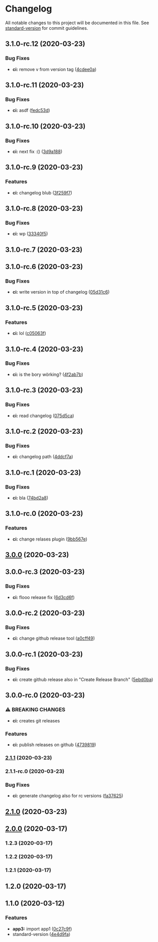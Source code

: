 # Changelog

All notable changes to this project will be documented in this file. See [standard-version](https://github.com/conventional-changelog/standard-version) for commit guidelines.

## 3.1.0-rc.12 (2020-03-23)


### Bug Fixes

* **ci:** remove v from version tag ([4cdee0a](https://github.com/MichaRedM/gatest/commit/4cdee0a4728c31db247a68c7b65541fc93b00ab3))

## 3.1.0-rc.11 (2020-03-23)


### Bug Fixes

* **ci:** asdf ([fedc53d](https://github.com/MichaRedM/gatest/commit/fedc53dcd800e02dec2c27d92c51e4ae61aec6dc))

## 3.1.0-rc.10 (2020-03-23)


### Bug Fixes

* **ci:** next fix :() ([3d9a188](https://github.com/MichaRedM/gatest/commit/3d9a1881cf4a6eab3cbbca4dd9e7956b6d124c76))

## 3.1.0-rc.9 (2020-03-23)


### Features

* **ci:** changelog blub ([3f259f7](https://github.com/MichaRedM/gatest/commit/3f259f7414af8fd0743ca93ae9fe77e84ce670b0))

## 3.1.0-rc.8 (2020-03-23)


### Bug Fixes

* **ci:** wp ([33340f5](https://github.com/MichaRedM/gatest/commit/33340f5a2aef05664c343e4106efc338faead1c5))

## 3.1.0-rc.7 (2020-03-23)

## 3.1.0-rc.6 (2020-03-23)


### Bug Fixes

* **ci:** write version in top of changelog ([05d31c6](https://github.com/MichaRedM/gatest/commit/05d31c6bd94a06dcfd8335404ff56a95c0d8bfd4))

## 3.1.0-rc.5 (2020-03-23)


### Features

* **ci:** lol ([c05063f](https://github.com/MichaRedM/gatest/commit/c05063f824d95b8cc4564efafa1c42513fb5ee24))

## 3.1.0-rc.4 (2020-03-23)


### Bug Fixes

* **ci:** is the bory wörking? ([4f2ab7b](https://github.com/MichaRedM/gatest/commit/4f2ab7b0bf5cf8c0f1486ea7681af08e2879ede1))

## 3.1.0-rc.3 (2020-03-23)


### Bug Fixes

* **ci:** read changelog ([075d5ca](https://github.com/MichaRedM/gatest/commit/075d5cad87ee0fd432138a8857801dd9dff212d8))

## 3.1.0-rc.2 (2020-03-23)


### Bug Fixes

* **ci:** changelog path ([4ddcf7a](https://github.com/MichaRedM/gatest/commit/4ddcf7a3ab5e5a63911e4665b6b1585142e85da1))

## 3.1.0-rc.1 (2020-03-23)


### Bug Fixes

* **ci:** bla ([74bd2a8](https://github.com/MichaRedM/gatest/commit/74bd2a885b0642076929337a51d5ba277a789ff3))

## 3.1.0-rc.0 (2020-03-23)


### Features

* **ci:** change relases plugin ([9bb567e](https://github.com/MichaRedM/gatest/commit/9bb567e9dbf04b4ce1791c017de84dcbba9708df))

## [3.0.0](https://github.com/MichaRedM/gatest/compare/v3.0.0-rc.3...v3.0.0) (2020-03-23)

## 3.0.0-rc.3 (2020-03-23)


### Bug Fixes

* **ci:** flooo release fix ([6d3cd6f](https://github.com/MichaRedM/gatest/commit/6d3cd6f3f3acb0e797a52e7eead9c62e842d42f4))

## 3.0.0-rc.2 (2020-03-23)


### Bug Fixes

* **ci:** change github release tool ([a0cff49](https://github.com/MichaRedM/gatest/commit/a0cff492487487b4c663a4d67240a351b337c4e7))

## 3.0.0-rc.1 (2020-03-23)


### Bug Fixes

* **ci:** create github release also in "Create Release Branch" ([5ebd0ba](https://github.com/MichaRedM/gatest/commit/5ebd0ba86f20ab527e29b9ae8c6ce6763c7ee888))

## 3.0.0-rc.0 (2020-03-23)


### ⚠ BREAKING CHANGES

* **ci:** creates git releases

### Features

* **ci:** publish releases on github ([4739819](https://github.com/MichaRedM/gatest/commit/47398192a246b4c314f91e86205104bea14b4a5b))

### [2.1.1](https://github.com/MichaRedM/gatest/compare/v2.1.1-rc.0...v2.1.1) (2020-03-23)

### 2.1.1-rc.0 (2020-03-23)


### Bug Fixes

* **ci:** generate changelog also for rc versions ([fa37625](https://github.com/MichaRedM/gatest/commit/fa37625261be51c50ac80d9b1adab62c293dd849))

## [2.1.0](https://github.com/MichaRedM/gatest/compare/v2.1.0-rc.0...v2.1.0) (2020-03-23)

## [2.0.0](https://github.com/MichaRedM/gatest/compare/v2.0.0-rc.0...v2.0.0) (2020-03-17)

### 1.2.3 (2020-03-17)

### 1.2.2 (2020-03-17)

### 1.2.1 (2020-03-17)

## 1.2.0 (2020-03-17)

## 1.1.0 (2020-03-12)


### Features

* **app3:** import app1 ([0c27c9f](https://github.com/MichaRedM/gatest/commit/0c27c9f20d2bdd26854dfa346854e4c1a5f2952d))
* standard-version ([4e4d9fa](https://github.com/MichaRedM/gatest/commit/4e4d9fa59b0d37d2788fe158c92e46b3ed6cb9f9))
